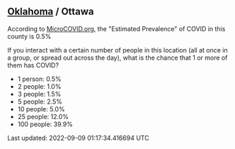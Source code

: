 
## [Oklahoma](/united-states/oklahoma) / Ottawa

According to [MicroCOVID.org](http://microcovid.org),
the "Estimated Prevalence" of COVID in this county is 0.5%

If you interact with a certain number of people in this location
(all at once in a group, or spread out across the day), what is the chance that
1 or more of them has COVID?

- 1 person: 0.5%
- 2 people: 1.0%
- 3 people: 1.5%
- 5 people: 2.5%
- 10 people: 5.0%
- 25 people: 12.0%
- 100 people: 39.9%

Last updated: 2022-09-09 01:17:34.416694 UTC

